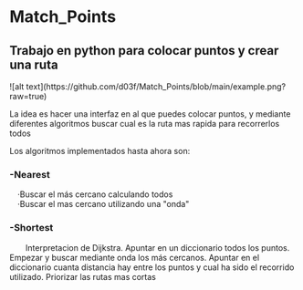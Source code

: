 
# Match_Points

<h2><b>Trabajo en python para colocar puntos y crear una ruta</b></h2>
![alt text](https://github.com/d03f/Match_Points/blob/main/example.png?raw=true)

La idea es hacer una interfaz en al que puedes colocar puntos, y mediante diferentes algoritmos buscar cual es la ruta mas rapida para recorrerlos todos

<p>
Los algoritmos implementados hasta ahora son:<br>
    <h3>-Nearest</h3>
        &emsp;·Buscar el más cercano calculando todos<br/>
        &emsp;·Buscar el mas cercano utilizando una "onda"
    <h3>-Shortest</h3>
        &emsp;&emsp;Interpretacion de Dijkstra.
        Apuntar en un diccionario todos los puntos. Empezar y buscar mediante onda los más cercanos. Apuntar en el diccionario cuanta distancia hay entre           los puntos y cual ha sido el recorrido utilizado. Priorizar las rutas mas cortas 
